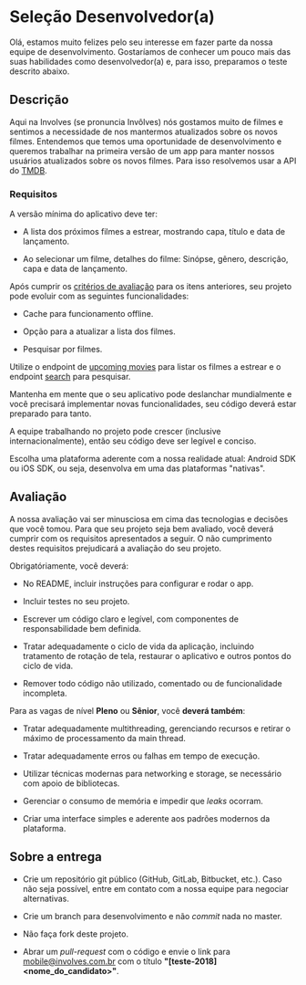 # Seleção Desenvolvedor(a)

Olá, estamos muito felizes pelo seu interesse em fazer parte da nossa equipe de desenvolvimento. Gostaríamos de conhecer um pouco mais das suas habilidades como desenvolvedor(a) e, para isso, preparamos o teste descrito abaixo.

## Descrição

Aqui na Involves (se pronuncia Invôlves) nós gostamos muito de filmes e sentimos a necessidade de nos mantermos atualizados sobre os novos filmes. Entendemos que temos uma oportunidade de desenvolvimento e queremos trabalhar na primeira versão de um app para manter nossos usuários atualizados sobre os novos filmes. Para isso resolvemos usar a API do [TMDB](https://www.themoviedb.org/documentation/api?language=pt).

### Requisitos

A versão mínima do aplicativo deve ter:

- A lista dos próximos filmes a estrear, mostrando capa, título e data de lançamento.

- Ao selecionar um filme, detalhes do filme: Sinópse, gênero, descrição, capa e data de lançamento.

Após cumprir os [critérios de avaliação](#avalia%C3%A7%C3%A3o) para os itens anteriores, seu projeto pode evoluir com as seguintes funcionalidades:

- Cache para funcionamento offline.

- Opção para a atualizar a lista dos filmes.

- Pesquisar por filmes.

Utilize o endpoint de [upcoming movies](https://developers.themoviedb.org/3/movies/get-upcoming) para listar os filmes a estrear e o endpoint [search](https://developers.themoviedb.org/3/search/search-movies) para pesquisar.

Mantenha em mente que o seu aplicativo pode deslanchar mundialmente e você precisará implementar novas funcionalidades, seu código deverá estar preparado para tanto. 

A equipe trabalhando no projeto pode crescer (inclusive internacionalmente), então seu código deve ser legível e conciso.

Escolha uma plataforma aderente com a nossa realidade atual: Android SDK ou iOS SDK, ou seja, desenvolva em uma das plataformas "nativas".


## Avaliação

A nossa avaliação vai ser minusciosa em cima das tecnologias e decisões que você tomou. Para que seu projeto seja bem avaliado, você deverá cumprir com os requisitos apresentados a seguir. O não cumprimento destes requisitos prejudicará a avaliação do seu projeto.

Obrigatóriamente, você deverá:

- No README, incluir instruções para configurar e rodar o app.

- Incluir testes no seu projeto.

- Escrever um código claro e legível, com componentes de responsabilidade bem definida.

- Tratar adequadamente o ciclo de vida da aplicação, incluindo tratamento de rotação de tela, restaurar o aplicativo e outros pontos do ciclo de vida.

- Remover todo código não utilizado, comentado ou de funcionalidade incompleta.

Para as vagas de nível **Pleno** ou **Sênior**, você **deverá também**:

- Tratar adequadamente multithreading, gerenciando recursos e retirar o máximo de processamento da main thread.

- Tratar adequadamente erros ou falhas em tempo de execução.

- Utilizar técnicas modernas para networking e storage, se necessário com apoio de bibliotecas.

- Gerenciar o consumo de memória e impedir que _leaks_ ocorram.

- Criar uma interface simples e aderente aos padrões modernos da plataforma.

## Sobre a entrega

- Crie um repositório git público (GitHub, GitLab, Bitbucket, etc.). Caso não seja possível, entre em contato com a nossa equipe para negociar alternativas.


- Crie um branch para desenvolvimento e não _commit_ nada no master.

- Não faça fork deste projeto.

- Abrar um _pull-request_ com o código e envie o link para mobile@involves.com.br com o título **"[teste-2018] <nome_do_candidato>"**.
